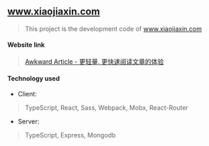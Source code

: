 ## www.xiaojiaxin.com
> This project is the development code of www.xiaojiaxin.com

#### Website link
> [Awkward Article - 更轻量, 更快速阅读文章的体验](www.xiaojiaxin.com)

#### Technology used
* Client:
> TypeScript, React, Sass, Webpack, Mobx, React-Router
* Server:
> TypeScript, Express, Mongodb
